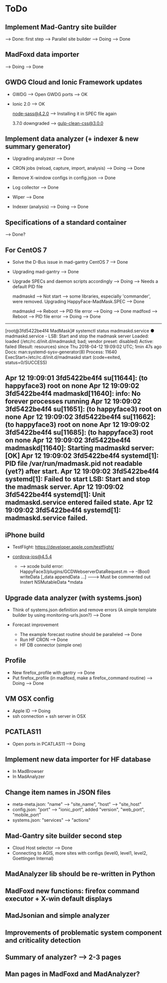 # ToDo
## Implement Mad-Gantry site builder
 --> Done: first step
 --> Parallel site builder --> Doing --> Done

## MadFoxd data importer
 --> Doing --> Done


## GWDG Cloud and Ionic Framework updates
* GWDG
 --> Open GWDG ports --> OK

* Ionic 2.0 --> OK
 
  node-sass@4.2.0 --> Installing it in SPEC file again

  3.7.0 downgraded --> gulp-clean-css@3.0.0


## Implement data analyzer (+ indexer & new summary generator)
 * Upgrading analyzezr --> Done

 * CRON jobs (reload, capture, import, analysis) --> Doing --> Done

 * Remove X-window configs in config.json --> Done
 * Log collector --> Done
 * Wiper --> Done

 * Indexer (analysis) --> Doing --> Done


## Specifications of a standard container
   --> Done?

 
## For CentOS 7
 * Solve the D-Bus issue in mad-gantry CentOS 7 --> Done
 * Upgrading mad-gantry --> Done
 * Upgrade SPECs and daemon scripts accordingly --> Doing --> Needs a default PID file

    madmaskd --> Not start --> some libraries, especially 'commander', were removed. Upgrading HappyFace-MadMask.SPEC --> Done

    madmaskd --> Reboot --> PID file error --> Doing --> Done
    madfoxd  --> Reboot --> PID file error --> Doing --> Done

---------------------------------------------------------------------
[root@3fd5422be4f4 MadMask]# systemctl status madmaskd.service
● madmaskd.service - LSB: Start and stop the madmask server
   Loaded: loaded (/etc/rc.d/init.d/madmaskd; bad; vendor preset: disabled)
   Active: failed (Result: resources) since Thu 2018-04-12 19:09:02 UTC; 1min 47s ago
     Docs: man:systemd-sysv-generator(8)
  Process: 11640 ExecStart=/etc/rc.d/init.d/madmaskd start (code=exited, status=0/SUCCESS)

Apr 12 19:09:01 3fd5422be4f4 su[11644]: (to happyface3) root on none
Apr 12 19:09:02 3fd5422be4f4 madmaskd[11640]: info:    No forever processes running
Apr 12 19:09:02 3fd5422be4f4 su[11651]: (to happyface3) root on none
Apr 12 19:09:02 3fd5422be4f4 su[11662]: (to happyface3) root on none
Apr 12 19:09:02 3fd5422be4f4 su[11685]: (to happyface3) root on none
Apr 12 19:09:02 3fd5422be4f4 madmaskd[11640]: Starting madmaskd server:         [OK]
Apr 12 19:09:02 3fd5422be4f4 systemd[1]: PID file /var/run/madmask.pid not readable (yet?) after start.
Apr 12 19:09:02 3fd5422be4f4 systemd[1]: Failed to start LSB: Start and stop the madmask server.
Apr 12 19:09:02 3fd5422be4f4 systemd[1]: Unit madmaskd.service entered failed state.
Apr 12 19:09:02 3fd5422be4f4 systemd[1]: madmaskd.service failed.
----------------------------------------------------------------------


## iPhone build
 * TestFlight: https://developer.apple.com/testflight/
 * cordova-ios@4.5.4

   * --> xcode build error: HappyFace3/plugins/GCDWebserverDataRequest.m  --> -(Bool) writeData
     [_data appendData ...] ---> Must be commented out
     Instert
     NSMutableData *mdata
     
 
## Upgrade data analyzer (with systems.json)
 * Think of systems.json definition and remove errors (A simple template builder by using monitoring-urls.json?) --> Done

 * Forecast improvement
      * The example forecast routine should be paralleled --> Done
      * Run HF CRON --> Done
      * HF DB connector (simple one) 

## Profile
 * New firefox_profile with gantry --> Done
 * Put firefox_profile (in madfoxd, make a firefox_command routine) --> Doing --> Done

## VM OSX config
 * Apple ID --> Doing
 * ssh connection + ssh server in OSX

## PCATLAS11
 * Open ports in PCATLAS11 --> Doing


## Implement new data importer for HF database
   * In MadBrowser
   * In MadAnalyzer

## Change item names in JSON files
   * meta-meta.json: "name" --> "site_name", "host" --> "site_host"
   * config.json: "port" --> "ionic_port", added "version", "web_port", "mobile_port"
   * systems.json: "services" --> "actions"

## Mad-Gantry site builder second step
 * Cloud Host selector --> Done
 * Connecting to AGIS, more sites with configs (level0, level1, level2, Goettingen Internal)


## MadAnalyzer lib should be re-written in Python
   


## MadFoxd new functions: firefox command executor + X-win default displays


## MadJsonian and simple analyzer


## Improvements of problematic system component and criticality detection


## Summary of analyzer? --> 2-3 pages


## Man pages in MadFoxd and MadAnalyzer?



